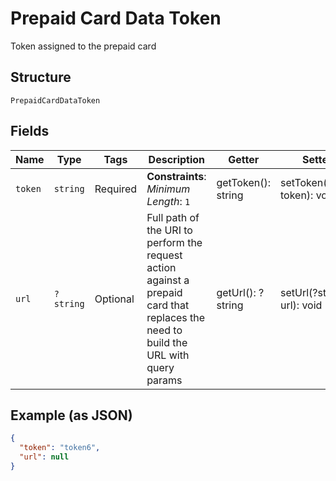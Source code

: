 
# Prepaid Card Data Token

Token assigned to the prepaid card

## Structure

`PrepaidCardDataToken`

## Fields

| Name | Type | Tags | Description | Getter | Setter |
|  --- | --- | --- | --- | --- | --- |
| `token` | `string` | Required | **Constraints**: *Minimum Length*: `1` | getToken(): string | setToken(string token): void |
| `url` | `?string` | Optional | Full path of the URI to perform the request action against a prepaid card that replaces the need to build the URL with query params | getUrl(): ?string | setUrl(?string url): void |

## Example (as JSON)

```json
{
  "token": "token6",
  "url": null
}
```

